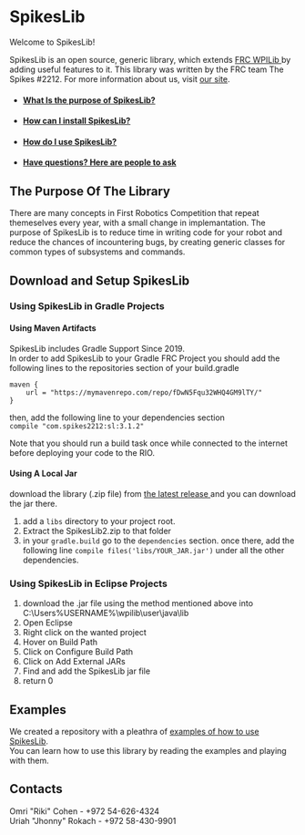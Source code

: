 # SpikesLib
Welcome to SpikesLib!

SpikesLib is an open source, generic library, which extends <a href='https://github.com/wpilibsuite/allwpilib'> FRC WPILib </a> by adding useful features to it.
This library was written by the FRC team The Spikes #2212. For more information about us, visit <a href='http://www.spikes2212.com/'> our site</a>.

* ####  <a href='#Purpose'>What Is the purpose of SpikesLib?</a>
* ####  <a href='#Download&Setup'>How can I install SpikesLib?</a>
* ####  <a href='#Exmps'>How do I use SpikesLib?</a>
* ####  <a href='#Contacts'>Have questions? Here are people to ask</a>

## <a name = 'Purpose'> The Purpose Of The Library 
There are many concepts in First Robotics Competition that repeat themeselves every year, with a small change in implemantation. The purpose of SpikesLib is to reduce time in writing code for your robot and reduce the chances of incountering bugs, by creating generic classes for common types of subsystems and commands.
  
## <a name = 'Download&Setup'> Download and Setup SpikesLib </a>

### Using SpikesLib in Gradle Projects
#### Using Maven Artifacts
SpikesLib includes Gradle Support Since 2019. <br>
In order to add SpikesLib to your Gradle FRC Project
you should add the following lines  to the repositories section of your build.gradle
```
maven {
    url = "https://mymavenrepo.com/repo/fDwN5Fqu32WHQ4GM9lTY/"
}
```
then, add the following line to your dependencies section <br>
 `compile "com.spikes2212:sl:3.1.2"`
 
Note that you should run a build task once while connected to the internet before deploying your code to the RIO.

#### Using A Local Jar

download the library (.zip file) from <a href='https://github.com/Spikes-2212-Programming-Guild/SpikesLib/releases'> the latest release </a> and you can download the jar there.
1. add a `libs` directory to your project root.
2. Extract the SpikesLib2.zip to that folder
3. in your `gradle.build` go to the `dependencies` section.
once there, add the following line `compile files('libs/YOUR_JAR.jar')` under all the other dependencies.

### Using SpikesLib in Eclipse Projects
1. download the .jar file using the method mentioned above into C:\Users\%USERNAME%\wpilib\user\java\lib
2. Open Eclipse
3. Right click on the wanted project
4. Hover on Build Path
5. Click on Configure Build Path
6. Click on Add External JARs
7. Find and add the SpikesLib jar file
8. return 0

## <a name = 'Exmps'> Examples </a>
We created a repository with a pleathra of <a href='https://github.com/Spikes-2212-Programming-Guild/Spikes-Lib-Example'> examples of how to use SpikesLib</a>. <br/>
You can learn how to use this library by reading the examples and playing with them.

## <a name = 'Contacts'> Contacts </a>
Omri "Riki" Cohen - +972 54-626-4324 <br/>
Uriah "Jhonny" Rokach - +972 58-430-9901
